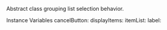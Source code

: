 Abstract class grouping list selection behavior.

Instance Variables
	cancelButton:		<Object>
	displayItems:		<Object>
	itemList:		<Object>
	label:		<Object>
	okButton:		<Object>

cancelButton
	- xxxxx

displayItems
	- xxxxx

itemList
	- xxxxx

label
	- xxxxx

okButton
	- xxxxx
